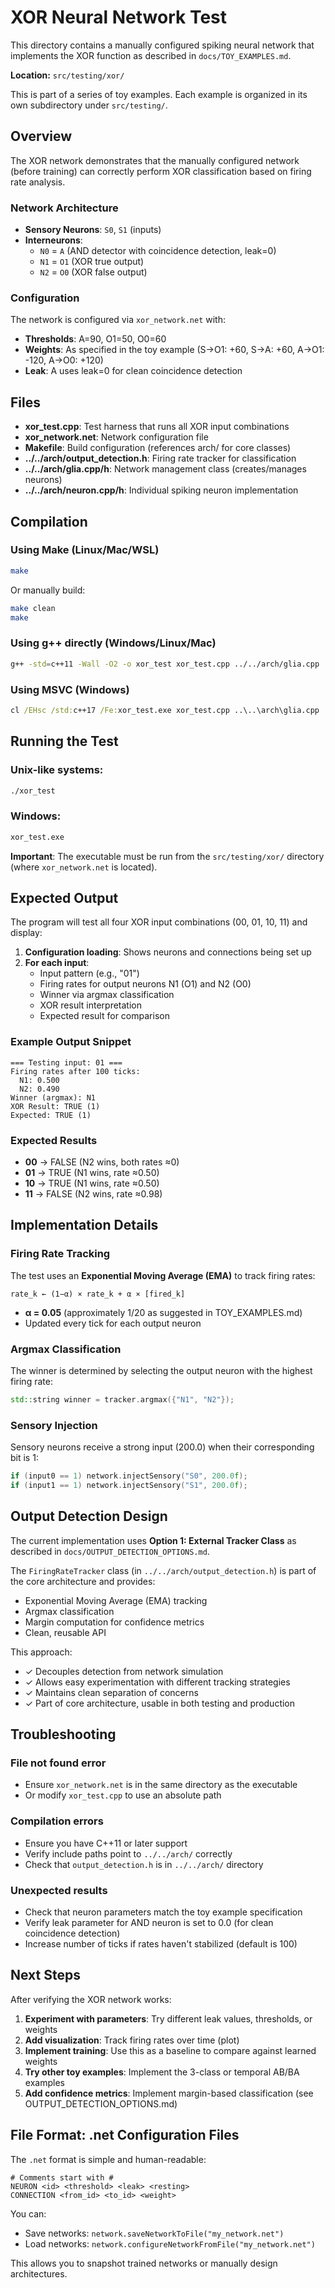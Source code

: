 # XOR Neural Network Test

This directory contains a manually configured spiking neural network that implements the XOR function as described in `docs/TOY_EXAMPLES.md`.

**Location:** `src/testing/xor/`

This is part of a series of toy examples. Each example is organized in its own subdirectory under `src/testing/`.

## Overview

The XOR network demonstrates that the manually configured network (before training) can correctly perform XOR classification based on firing rate analysis.

### Network Architecture

- **Sensory Neurons**: `S0`, `S1` (inputs)
- **Interneurons**:
  - `N0` = `A` (AND detector with coincidence detection, leak=0)
  - `N1` = `O1` (XOR true output)
  - `N2` = `O0` (XOR false output)

### Configuration

The network is configured via `xor_network.net` with:
- **Thresholds**: A=90, O1=50, O0=60
- **Weights**: As specified in the toy example (S→O1: +60, S→A: +60, A→O1: -120, A→O0: +120)
- **Leak**: A uses leak=0 for clean coincidence detection

## Files

- **xor_test.cpp**: Test harness that runs all XOR input combinations
- **xor_network.net**: Network configuration file
- **Makefile**: Build configuration (references arch/ for core classes)
- **../../arch/output_detection.h**: Firing rate tracker for classification
- **../../arch/glia.cpp/h**: Network management class (creates/manages neurons)
- **../../arch/neuron.cpp/h**: Individual spiking neuron implementation

## Compilation

### Using Make (Linux/Mac/WSL)

```bash
make
```

Or manually build:

```bash
make clean
make
```

### Using g++ directly (Windows/Linux/Mac)

```bash
g++ -std=c++11 -Wall -O2 -o xor_test xor_test.cpp ../../arch/glia.cpp ../../arch/neuron.cpp
```

### Using MSVC (Windows)

```cmd
cl /EHsc /std:c++17 /Fe:xor_test.exe xor_test.cpp ..\..\arch\glia.cpp ..\..\arch\neuron.cpp
```

## Running the Test

### Unix-like systems:
```bash
./xor_test
```

### Windows:
```cmd
xor_test.exe
```

**Important**: The executable must be run from the `src/testing/xor/` directory (where `xor_network.net` is located).

## Expected Output

The program will test all four XOR input combinations (00, 01, 10, 11) and display:

1. **Configuration loading**: Shows neurons and connections being set up
2. **For each input**:
   - Input pattern (e.g., "01")
   - Firing rates for output neurons N1 (O1) and N2 (O0)
   - Winner via argmax classification
   - XOR result interpretation
   - Expected result for comparison

### Example Output Snippet

```
=== Testing input: 01 ===
Firing rates after 100 ticks:
  N1: 0.500
  N2: 0.490
Winner (argmax): N1
XOR Result: TRUE (1)
Expected: TRUE (1)
```

### Expected Results

- **00** → FALSE (N2 wins, both rates ≈0)
- **01** → TRUE (N1 wins, rate ≈0.50)
- **10** → TRUE (N1 wins, rate ≈0.50)
- **11** → FALSE (N2 wins, rate ≈0.98)

## Implementation Details

### Firing Rate Tracking

The test uses an **Exponential Moving Average (EMA)** to track firing rates:

```
rate_k ← (1−α) × rate_k + α × [fired_k]
```

- **α = 0.05** (approximately 1/20 as suggested in TOY_EXAMPLES.md)
- Updated every tick for each output neuron

### Argmax Classification

The winner is determined by selecting the output neuron with the highest firing rate:

```cpp
std::string winner = tracker.argmax({"N1", "N2"});
```

### Sensory Injection

Sensory neurons receive a strong input (200.0) when their corresponding bit is 1:

```cpp
if (input0 == 1) network.injectSensory("S0", 200.0f);
if (input1 == 1) network.injectSensory("S1", 200.0f);
```

## Output Detection Design

The current implementation uses **Option 1: External Tracker Class** as described in `docs/OUTPUT_DETECTION_OPTIONS.md`.

The `FiringRateTracker` class (in `../../arch/output_detection.h`) is part of the core architecture and provides:
- Exponential Moving Average (EMA) tracking
- Argmax classification
- Margin computation for confidence metrics
- Clean, reusable API

This approach:
- ✓ Decouples detection from network simulation
- ✓ Allows easy experimentation with different tracking strategies
- ✓ Maintains clean separation of concerns
- ✓ Part of core architecture, usable in both testing and production

## Troubleshooting

### File not found error
- Ensure `xor_network.net` is in the same directory as the executable
- Or modify `xor_test.cpp` to use an absolute path

### Compilation errors
- Ensure you have C++11 or later support
- Verify include paths point to `../../arch/` correctly
- Check that `output_detection.h` is in `../../arch/` directory

### Unexpected results
- Check that neuron parameters match the toy example specification
- Verify leak parameter for AND neuron is set to 0.0 (for clean coincidence detection)
- Increase number of ticks if rates haven't stabilized (default is 100)

## Next Steps

After verifying the XOR network works:

1. **Experiment with parameters**: Try different leak values, thresholds, or weights
2. **Add visualization**: Track firing rates over time (plot)
3. **Implement training**: Use this as a baseline to compare against learned weights
4. **Try other toy examples**: Implement the 3-class or temporal AB/BA examples
5. **Add confidence metrics**: Implement margin-based classification (see OUTPUT_DETECTION_OPTIONS.md)

## File Format: .net Configuration Files

The `.net` format is simple and human-readable:

```
# Comments start with #
NEURON <id> <threshold> <leak> <resting>
CONNECTION <from_id> <to_id> <weight>
```

You can:
- Save networks: `network.saveNetworkToFile("my_network.net")`
- Load networks: `network.configureNetworkFromFile("my_network.net")`

This allows you to snapshot trained networks or manually design architectures.
